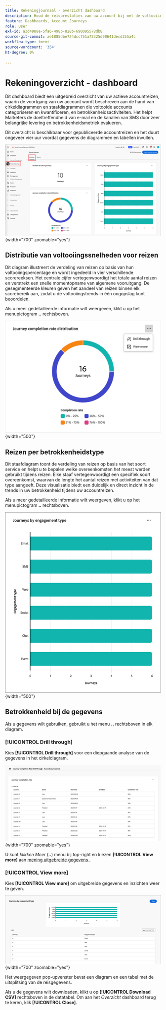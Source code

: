 ```yaml
---
title: Rekeningjournaal - overzicht dashboard
description: Houd de reisprestaties van uw account bij met de voltooiingstarieven, servicemetriek en kanaaleffectiviteitsanalyse in Journey Optimizer B2B edition.
feature: Dashboards, Account Journeys
role: User
exl-id: a3d4988e-5fa6-498b-828b-690095578db8
source-git-commit: ae1885dbe724dcc751a72325d90641decd355a4c
workflow-type: tm+mt
source-wordcount: '354'
ht-degree: 0%

---
```


# Rekeningoverzicht - dashboard

Dit dashboard biedt een uitgebreid overzicht van uw actieve accountreizen, waarin de voortgang van uw account wordt beschreven aan de hand van cirkeldiagrammen en staafdiagrammen die voltooide accounts categoriseren en kwantificeren, en betrokkenheidsactiviteiten. Het helpt Marketers de doeltreffendheid van e-mail en de kanalen van SMS door zeer belangrijke levering en betrokkenheidsmetriek evalueren.

Dit overzicht is beschikbaar voor gepubliceerde accountreizen en het duurt ongeveer vier uur voordat gegevens de diagrammen en tabellen invullen.

![ Overzicht van de Reis ](./assets/journey-overview.png){width="700" zoomable="yes"}

## Distributie van voltooiingssnelheden voor reizen

Dit diagram illustreert de verdeling van reizen op basis van hun voltooiingspercentage en wordt ingedeeld in vier verschillende scorereeksen. Het centrale cijfer vertegenwoordigt het totale aantal reizen en verstrekt een snelle momentopname van algemene vooruitgang. De gesegmenteerde kleuren geven het aandeel van reizen binnen elk scorebereik aan, zodat u de voltooiingstrends in één oogopslag kunt beoordelen.

Als u meer gedetailleerde informatie wilt weergeven, klikt u op het menupictogram **..** rechtsboven.

![ de distributie van het de voltooiingstarief van de Reis ](./assets/journey-completion-rate-distribution.png){width="500"}

## Reizen per betrokkenheidstype

Dit staafdiagram toont de verdeling van reizen op basis van het soort service en helpt u te bepalen welke overeenkomsten het meest werden gebruikt tijdens reizen. Elke staaf vertegenwoordigt een specifiek soort overeenkomst, waarvan de lengte het aantal reizen met activiteiten van dat type aangeeft. Deze visualisatie biedt een duidelijk en direct inzicht in de trends in uw betrokkenheid tijdens uw accountreizen.

Als u meer gedetailleerde informatie wilt weergeven, klikt u op het menupictogram **..** rechtsboven.

![ de distributie van het de voltooiingstarief van de Reis ](./assets/journeys-by-engagement-type.png){width="500"}

## Betrokkenheid bij de gegevens

Als u gegevens wilt gebruiken, gebruikt u het menu **..** rechtsboven in elk diagram.

### [!UICONTROL Drill through]

Kies **[!UICONTROL Drill through]** voor een diepgaande analyse van de gegevens in het cirkeldiagram.

![ Boor door om tot de grafiekgegevens toegang te hebben ](./assets/journey-completion-rate-drill-through.png){width="700" zoomable="yes"}

U kunt _klikken Meer_ (**..**) menu bij top-right en kiezen **[!UICONTROL View more]** aan [ mening uitgebreide gegevens ](#view-more).

### [!UICONTROL View more]

Kies **[!UICONTROL View more]** om uitgebreide gegevens en inzichten weer te geven.

![ Mening uitgebreide gegevens ](./assets/journeys-by-engagement-view-more.png){width="700" zoomable="yes"}

Het weergegeven pop-upvenster bevat een diagram en een tabel met de uitsplitsing van de reisgegevens.

Als u de gegevens wilt downloaden, klikt u op **[!UICONTROL Download CSV]** rechtsboven in de datatabel. Om aan het _Overzicht_ dashboard terug te keren, klik **[!UICONTROL Close]**.
